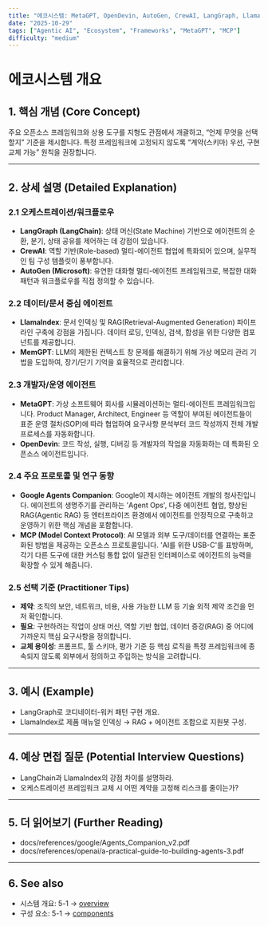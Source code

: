 ```yaml
---
title: "에코시스템: MetaGPT, OpenDevin, AutoGen, CrewAI, LangGraph, LlamaIndex"
date: "2025-10-29"
tags: ["Agentic AI", "Ecosystem", "Frameworks", "MetaGPT", "MCP"]
difficulty: "medium"
---
```


# 에코시스템 개요

## 1. 핵심 개념 (Core Concept)

주요 오픈소스 프레임워크와 상용 도구를 지형도 관점에서 개괄하고, “언제 무엇을 선택할지” 기준을 제시합니다. 특정 프레임워크에 고정되지 않도록 “계약(스키마) 우선, 구현 교체 가능” 원칙을 권장합니다.

---

## 2. 상세 설명 (Detailed Explanation)

### 2.1 오케스트레이션/워크플로우
- **LangGraph (LangChain)**: 상태 머신(State Machine) 기반으로 에이전트의 순환, 분기, 상태 공유를 제어하는 데 강점이 있습니다.
- **CrewAI**: 역할 기반(Role-based) 멀티-에이전트 협업에 특화되어 있으며, 실무적인 팀 구성 템플릿이 풍부합니다.
- **AutoGen (Microsoft)**: 유연한 대화형 멀티-에이전트 프레임워크로, 복잡한 대화 패턴과 워크플로우를 직접 정의할 수 있습니다.

### 2.2 데이터/문서 중심 에이전트
- **LlamaIndex**: 문서 인덱싱 및 RAG(Retrieval-Augmented Generation) 파이프라인 구축에 강점을 가집니다. 데이터 로딩, 인덱싱, 검색, 합성을 위한 다양한 컴포넌트를 제공합니다.
- **MemGPT**: LLM의 제한된 컨텍스트 창 문제를 해결하기 위해 가상 메모리 관리 기법을 도입하여, 장기/단기 기억을 효율적으로 관리합니다.

### 2.3 개발자/운영 에이전트
- **MetaGPT**: 가상 소프트웨어 회사를 시뮬레이션하는 멀티-에이전트 프레임워크입니다. Product Manager, Architect, Engineer 등 역할이 부여된 에이전트들이 표준 운영 절차(SOP)에 따라 협업하여 요구사항 분석부터 코드 작성까지 전체 개발 프로세스를 자동화합니다.
- **OpenDevin**: 코드 작성, 실행, 디버깅 등 개발자의 작업을 자동화하는 데 특화된 오픈소스 에이전트입니다.

### 2.4 주요 프로토콜 및 연구 동향
- **Google Agents Companion**: Google이 제시하는 에이전트 개발의 청사진입니다. 에이전트의 생명주기를 관리하는 'Agent Ops', 다중 에이전트 협업, 향상된 RAG(Agentic RAG) 등 엔터프라이즈 환경에서 에이전트를 안정적으로 구축하고 운영하기 위한 핵심 개념을 포함합니다.
- **MCP (Model Context Protocol)**: AI 모델과 외부 도구/데이터를 연결하는 표준화된 방법을 제공하는 오픈소스 프로토콜입니다. 'AI를 위한 USB-C'를 표방하며, 각기 다른 도구에 대한 커스텀 통합 없이 일관된 인터페이스로 에이전트의 능력을 확장할 수 있게 해줍니다.

### 2.5 선택 기준 (Practitioner Tips)
- **제약**: 조직의 보안, 네트워크, 비용, 사용 가능한 LLM 등 기술 외적 제약 조건을 먼저 확인합니다.
- **필요**: 구현하려는 작업이 상태 머신, 역할 기반 협업, 데이터 증강(RAG) 중 어디에 가까운지 핵심 요구사항을 정의합니다.
- **교체 용이성**: 프롬프트, 툴 스키마, 평가 기준 등 핵심 로직을 특정 프레임워크에 종속되지 않도록 외부에서 정의하고 주입하는 방식을 고려합니다.

---

## 3. 예시 (Example)

- LangGraph로 코디네이터-워커 패턴 구현 개요.
- LlamaIndex로 제품 매뉴얼 인덱싱 → RAG + 에이전트 조합으로 지원봇 구성.

---

## 4. 예상 면접 질문 (Potential Interview Questions)

- LangChain과 LlamaIndex의 강점 차이를 설명하라.
- 오케스트레이션 프레임워크 교체 시 어떤 계약을 고정해 리스크를 줄이는가?

---

## 5. 더 읽어보기 (Further Reading)

- docs/references/google/Agents_Companion_v2.pdf
- docs/references/openai/a-practical-guide-to-building-agents-3.pdf

---

## 6. See also

- 시스템 개요: 5-1 → [overview](./overview.md)
- 구성 요소: 5-1 → [components](./components.md)
